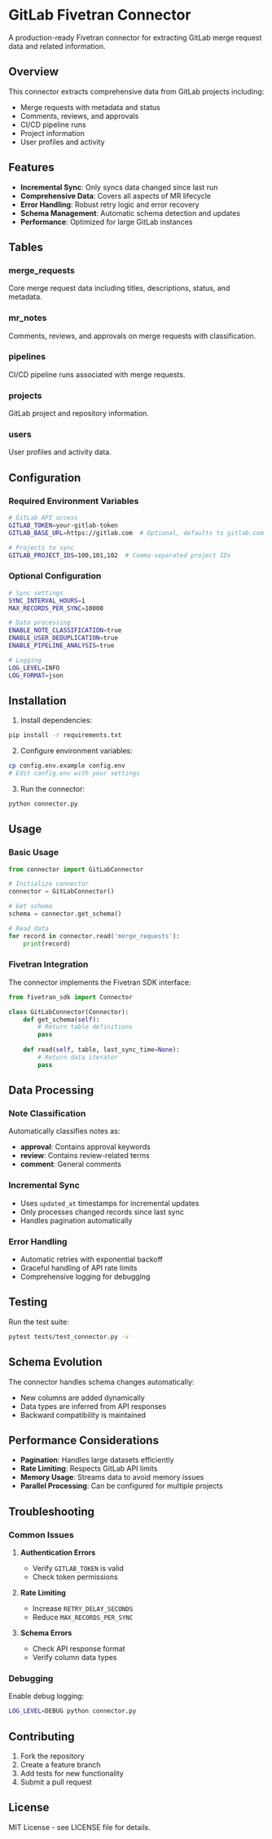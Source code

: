 # GitLab Fivetran Connector

A production-ready Fivetran connector for extracting GitLab merge request data and related information.

## Overview

This connector extracts comprehensive data from GitLab projects including:
- Merge requests with metadata and status
- Comments, reviews, and approvals
- CI/CD pipeline runs
- Project information
- User profiles and activity

## Features

- **Incremental Sync**: Only syncs data changed since last run
- **Comprehensive Data**: Covers all aspects of MR lifecycle
- **Error Handling**: Robust retry logic and error recovery
- **Schema Management**: Automatic schema detection and updates
- **Performance**: Optimized for large GitLab instances

## Tables

### merge_requests
Core merge request data including titles, descriptions, status, and metadata.

### mr_notes
Comments, reviews, and approvals on merge requests with classification.

### pipelines
CI/CD pipeline runs associated with merge requests.

### projects
GitLab project and repository information.

### users
User profiles and activity data.

## Configuration

### Required Environment Variables

```bash
# GitLab API access
GITLAB_TOKEN=your-gitlab-token
GITLAB_BASE_URL=https://gitlab.com  # Optional, defaults to gitlab.com

# Projects to sync
GITLAB_PROJECT_IDS=100,101,102  # Comma-separated project IDs
```

### Optional Configuration

```bash
# Sync settings
SYNC_INTERVAL_HOURS=1
MAX_RECORDS_PER_SYNC=10000

# Data processing
ENABLE_NOTE_CLASSIFICATION=true
ENABLE_USER_DEDUPLICATION=true
ENABLE_PIPELINE_ANALYSIS=true

# Logging
LOG_LEVEL=INFO
LOG_FORMAT=json
```

## Installation

1. Install dependencies:
```bash
pip install -r requirements.txt
```

2. Configure environment variables:
```bash
cp config.env.example config.env
# Edit config.env with your settings
```

3. Run the connector:
```bash
python connector.py
```

## Usage

### Basic Usage

```python
from connector import GitLabConnector

# Initialize connector
connector = GitLabConnector()

# Get schema
schema = connector.get_schema()

# Read data
for record in connector.read('merge_requests'):
    print(record)
```

### Fivetran Integration

The connector implements the Fivetran SDK interface:

```python
from fivetran_sdk import Connector

class GitLabConnector(Connector):
    def get_schema(self):
        # Return table definitions
        pass
    
    def read(self, table, last_sync_time=None):
        # Return data iterator
        pass
```

## Data Processing

### Note Classification
Automatically classifies notes as:
- **approval**: Contains approval keywords
- **review**: Contains review-related terms
- **comment**: General comments

### Incremental Sync
- Uses `updated_at` timestamps for incremental updates
- Only processes changed records since last sync
- Handles pagination automatically

### Error Handling
- Automatic retries with exponential backoff
- Graceful handling of API rate limits
- Comprehensive logging for debugging

## Testing

Run the test suite:

```bash
pytest tests/test_connector.py -v
```

## Schema Evolution

The connector handles schema changes automatically:
- New columns are added dynamically
- Data types are inferred from API responses
- Backward compatibility is maintained

## Performance Considerations

- **Pagination**: Handles large datasets efficiently
- **Rate Limiting**: Respects GitLab API limits
- **Memory Usage**: Streams data to avoid memory issues
- **Parallel Processing**: Can be configured for multiple projects

## Troubleshooting

### Common Issues

1. **Authentication Errors**
   - Verify `GITLAB_TOKEN` is valid
   - Check token permissions

2. **Rate Limiting**
   - Increase `RETRY_DELAY_SECONDS`
   - Reduce `MAX_RECORDS_PER_SYNC`

3. **Schema Errors**
   - Check API response format
   - Verify column data types

### Debugging

Enable debug logging:
```bash
LOG_LEVEL=DEBUG python connector.py
```

## Contributing

1. Fork the repository
2. Create a feature branch
3. Add tests for new functionality
4. Submit a pull request

## License

MIT License - see LICENSE file for details.
